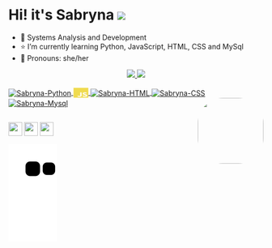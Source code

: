 
<h1>Hi! it's Sabryna <img src="https://c.tenor.com/SNL9_xhZl9oAAAAi/waving-hand-joypixels.gif" width="30px"></h1>

- 🌙 Systems Analysis and Development 
- ⭐ I’m currently learning Python, JavaScript, HTML, CSS and MySql
- 🌠 Pronouns: she/her

<div align="center">
  <a href="https://github.com/SabrynaRodrigues">
  <img height="110em" src="https://github-readme-stats.vercel.app/api?username=SabrynaRodrigues&show_icons=true&theme=nord&include_all_commits=true&count_private=true"/>
  <img height="100em" src="https://github-readme-stats.vercel.app/api/top-langs/?username=SabrynaRodrigues&layout=compact&langs_count=7&theme=nord"/>
  </div>
  <div style="display: inline_block"><br>
    <img align="center" alt="Sabryna-Python" height="30" width="30" src="https://cdn-icons-png.flaticon.com/512/5968/5968350.png">
  <img align="center" alt="Sabryna-Js" height="20" width="30" src="https://raw.githubusercontent.com/devicons/devicon/master/icons/javascript/javascript-plain.svg">
  <img align="center" alt="Sabryna-HTML" height="30" width="30" src="https://cdn-icons-png.flaticon.com/512/524/524545.png">
   <img align="center" alt="Sabryna-CSS" height="30" width="30" src="https://cdn-icons-png.flaticon.com/512/524/524554.png">
    <img align="center" alt="Sabryna-Mysql" height="30" width="30" src="https://cdn-icons-png.flaticon.com/512/5968/5968313.png">
    <img align="right" src="https://i.pinimg.com/originals/a9/94/77/a99477ceacc3ac8d2990eb40b8bdd91f.gif" width="130" height="130" style="border-radius:50px" />
</div>
 
  ##
  
  <div> 
  <a href="https://instagram.com/sahyrodri" target="_blank"><img src="https://cdn-icons.flaticon.com/png/512/3670/premium/3670125.png?token=exp=1652651320~hmac=28404b29716ea19cf26b21de8b6bd787" height="27px" width="27px" target="_blank"></a>
     <a href = "mailto:sabrynarodrigues1804@gmail.com"><img src="https://cdn-icons-png.flaticon.com/512/185/185963.png" target="_blank" height="27px" width="27px"></a>
    <a href ="https://www.linkedin.com/in/sabrynarodrigues/"><img src="https://cdn-icons.flaticon.com/png/512/1377/premium/1377213.png?token=exp=1652651414~hmac=170eb187972aa028853297be2a266223" target="blank" height="27px" width="27px"></a>
 
 
  ![Snake animation](https://github.com/SabrynaRodrigues/SabrynaRodrigues/blob/output/github-contribution-grid-snake.svg)
  </div>
    
